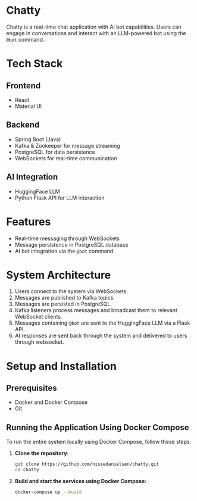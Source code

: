 
# Chatty

Chatty is a real-time chat application with AI bot capabilities. Users can engage in conversations and interact with an LLM-powered bot using the `@bot` command.

# Tech Stack

## Frontend
- React
- Material UI

## Backend
- Spring Boot (Java)
- Kafka & Zookeeper for message streaming
- PostgreSQL for data persistence
- WebSockets for real-time communication

## AI Integration
- HuggingFace LLM
- Python Flask API for LLM interaction

# Features
- Real-time messaging through WebSockets
- Message persistence in PostgreSQL database
- AI bot integration via the `@bot` command

# System Architecture
1. Users connect to the system via WebSockets.
2. Messages are published to Kafka topics.
3. Messages are persisted in PostgreSQL.
4. Kafka listeners process messages and broadcast them to relevant WebSocket clients.
5. Messages containing `@bot` are sent to the HuggingFace LLM via a Flask API.
6. AI responses are sent back through the system and delivered to users through websocket.

# Setup and Installation

## Prerequisites
- Docker and Docker Compose
- Git

## Running the Application Using Docker Compose
To run the entire system locally using Docker Compose, follow these steps:

1. **Clone the repository:**
    ```bash
    git clone https://github.com/nissedanielsen/chatty.git
    cd chatty
    ```

2. **Build and start the services using Docker Compose:**
    ```bash
    docker-compose up --build
    ```
